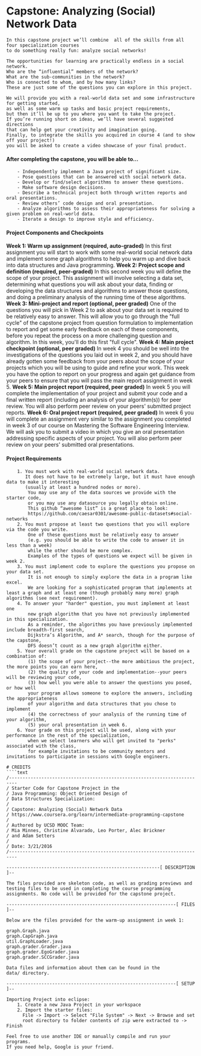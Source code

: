 # Capstone: Analyzing (Social) Network Data
````text
In this capstone project we’ll combine  all of the skills from all four specialization courses 
to do something really fun: analyze social networks!  

The opportunities for learning are practically endless in a social network.  
Who are the “influential” members of the network?  
What are the sub-communities in the network?   
Who is connected to whom, and by how many links?   
These are just some of the questions you can explore in this project.

We will provide you with a real-world data set and some infrastructure for getting started, 
as well as some warm up tasks and basic project requirements, 
but then it’ll be up to you where you want to take the project.  
If you’re running short on ideas, we’ll have several suggested directions 
that can help get your creativity and imagination going.  
Finally, to integrate the skills you acquired in course 4 (and to show off your project!) 
you will be asked to create a video showcase of your final product.
````

#### After completing the capstone, you will be able to...
````text
    - Independently implement a Java project of significant size.
    - Pose questions that can be answered with social network data.
    - Develop or find/select algorithms to answer these questions.
    - Make software design decisions. 
    - Describe a technical project both through written reports and oral presentations.
    - Review others’ code design and oral presentation.
    - Analyze algorithms to assess their appropriateness for solving a given problem on real-world data.
    - Iterate a design to improve style and efficiency.
````

#### Project Components and Checkpoints

**Week 1: Warm up assignment (required, auto-graded)**  In this first assignment you will start to work with some real-world social network data and implement some graph algorithms to help you warm up and dive back into data structures and Java programming.
**Week 2: Project scope and definition (required, peer-graded)**  In this second week you will define the scope of your project.  This assignment will involve selecting a data set, determining what questions you will ask about your data, finding or developing the data structures and algorithms to answer those questions, and doing a preliminary analysis of the running time of these algorithms.
**Week 3: Mini-project and report (optional, peer graded)**  One of the questions you will pick in Week 2 to ask about your data set is required to be relatively easy to answer.  This will allow you to go through the "full cycle" of the capstone project from question formulation to implementation to report and get some early feedback on each of these components, before you repeat the process on a more challenging question and algorithm.  In this week, you'll do this first "full cycle".
**Week 4: Main project checkpoint (optional, peer graded)**  In week 4 you should be well into the investigations of the questions you laid out in week 2, and you should have already gotten some feedback from your peers about the scope of your projects which you will be using to guide and refine your work.  This week you have the option to report on your progress and again get guidance from your peers to ensure that you will pass the main report assignment in week 5.
**Week 5: Main project report (required, peer graded)**  In week 5 you will complete the implementation of your project and submit your code and a final written report (including an analysis of your algorithm(s)) for peer review.   You will also perform peer review on your peers' submitted project reports.
**Week 6: Oral project report (required, peer graded)**  In week 6 you will complete an assignment very similar to the assignment you completed in week 3 of our course on Mastering the Software Engineering Interview.  We will ask you to submit a video in which you give an oral presentation addressing specific aspects of your project.  You will also perform peer review on your peers' submitted oral presentations.

#### Project Requirements
```text
    1. You must work with real-world social network data.  
       It does not have to be extremely large, but it must have enough data to make it interesting 
       (usually at least a hundred nodes or more).  
        You may use any of the data sources we provide with the starter code, 
        or you may use any datasource you legally obtain online.  
        This github “awesome list” is a great place to look:  
        https://github.com/caesar0301/awesome-public-datasets#social-networks
    2. You must propose at least two questions that you will explore via the code you write.  
        One of these questions must be relatively easy to answer 
        (e.g. you should be able to write the code to answer it in less than a week) 
        while the other should be more complex.  
        Examples of the types of questions we expect will be given in week 2.
    3. You must implement code to explore the questions you propose on your data set.  
        It is not enough to simply explore the data in a program like excel.  
        We are looking for a sophisticated program that implements at least a graph and at least one (though probably many more) graph algorithms (see next requirement).
    4. To answer your "harder" question, you must implement at least one 
        new graph algorithm that you have not previously implemented in this specialization.  
        As a reminder, the algorithms you have previously implemented include breadth-first search, 
        Dijkstra’s Algorithm, and A* search, though for the purpose of the capstone, 
        DFS doesn’t count as a new graph algorithm either.
    5. Your overall grade on the capstone project will be based on a combination of: 
        (1) the scope of your project--the more ambitious the project, the more points you can earn here, 
        (2) the quality of your code and implementation--your peers will be reviewing your code, 
        (3) how well you were able to answer the questions you posed, or how well 
        your program allows someone to explore the answers, including the appropriateness 
        of your algorithm and data structures that you chose to implement 
        (4) the correctness of your analysis of the running time of your algorithm, 
        (5) your oral presentation in week 6. 
    6. Your grade on this project will be used, along with your performance in the rest of the specialization, 
        when we select learners who will get invited to "perks" associated with the class, 
        for example invitations to be community mentors and invitations to participate in sessions with Google engineers.

# CREDITS
````text
/-------------------------------------------------------------------------
/ Starter Code for Capstone Project in the
/ Java Programming: Object Oriented Design of 
/ Data Structures Specialization:
/
/ Capstone: Analyzing (Social) Network Data
/ https://www.coursera.org/learn/intermediate-programming-capstone
/
/ Authored by UCSD MOOC Team:
/ Mia Minnes, Christine Alvarado, Leo Porter, Alec Brickner
/ and Adam Setters
/
/ Date: 3/21/2016
/-------------------------------------------------------------------------

---------------------------------------------------------[ DESCRIPTION ]--

The files provided are skeleton code, as well as grading previews and 
testing files to be used in completing the course programming 
assignments. No code will be provided for the capstone project.

---------------------------------------------------------------[ FILES ]--

Below are the files provided for the warm-up assignment in week 1:

graph.Graph.java
graph.CapGraph.java
util.GraphLoader.java
graph.grader.Grader.java
graph.grader.EgoGrader.java
graph.grader.SCCGrader.java

Data files and information about them can be found in the 
data/ directory.

---------------------------------------------------------------[ SETUP ]-- 

Importing Project into eclipse:
	1. Create a new Java Project in your workspace
	2. Import the starter files:
	  File -> Import -> Select "File System" -> Next -> Browse and set 
	  root directory to folder contents of zip were extracted to -> Finish

Feel free to use another IDE or manually compile and run your programs.
If you need help, Google is your friend.
````